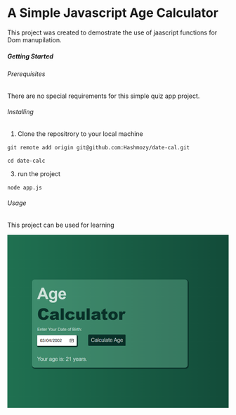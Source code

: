 # A Simple Javascript Age Calculator

This project was created to demostrate the use of jaascript functions for Dom manupilation.

##### Getting Started

###### Prerequisites

There are no special requirements for this simple quiz app project.

###### Installing

1. Clone the repositrory to your local machine

```
git remote add origin git@github.com:Hashmozy/date-cal.git
```

```
cd date-calc
```

3. run the project

```
node app.js
```

###### Usage

This project can be used for learning

![1705049032703](image/README/1705049032703.png)
